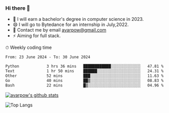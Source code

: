 ### Hi there 👋
<!--I have been a GitHub member for [![Years Badge](https://badges.pufler.dev/years/avarpow)](https://badges.pufler.dev)-->
- 🌱 I will earn a bachelor's degree in computer science in 2023.
- 😄 I will go to Bytedance for an internship in July,2022.
- 💬 Contact me by email avarpow@gmail.com
- ⚡ Aiming for full stack.

<!--💻 Coding Activity Logging

[![Commits Badge](https://badges.pufler.dev/commits/weekly/avarpow)](https://badges.pufler.dev)-->

⏱ Weekly coding time
<!--START_SECTION:waka-->

```txt
From: 23 June 2024 - To: 30 June 2024

Python            3 hrs 36 mins   ████████████░░░░░░░░░░░░░   47.81 %
Text              1 hr 50 mins    ██████░░░░░░░░░░░░░░░░░░░   24.31 %
Other             52 mins         ███░░░░░░░░░░░░░░░░░░░░░░   11.63 %
Go                40 mins         ██▒░░░░░░░░░░░░░░░░░░░░░░   08.83 %
Bash              22 mins         █▒░░░░░░░░░░░░░░░░░░░░░░░   04.96 %
```

<!--END_SECTION:waka-->

[![avarpow's github stats](https://github-readme-stats.vercel.app/api?username=avarpow&count_private=true&show_icons=true&hide=issues&hide_border=true)](https://github.com/anuraghazra/github-readme-stats)

![Top Langs](https://github-readme-stats.vercel.app/api/top-langs/?username=avarpow&layout=compact&hide_border=true) 
<!--[![avarpow's wakatime stats](https://github-readme-stats.vercel.app/api/wakatime?username=avarpow)](https://github.com/anuraghazra/github-readme-stats)-->
